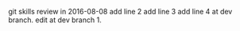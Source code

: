 git skills review in 2016-08-08
add line 2
add line 3
add line 4 at dev branch.
edit at dev branch 1.

